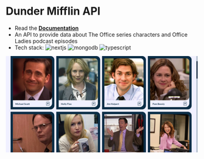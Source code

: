 # Dunder Mifflin API

- Read the **[Documentation](https://dunder-mifflin-api.vercel.app)**
- An API to provide data about The Office series characters and Office Ladies podcast episodes
- Tech stack: ![nextjs](https://img.shields.io/badge/nextjs-0a2d46.svg?style=for-the-badge&logo=next.js&logoColor=f0f0ff) ![mongodb](https://img.shields.io/badge/mongodb-0a2d46.svg?style=for-the-badge&logo=mongodb&logoColor=f0f0ff) ![typescript](https://img.shields.io/badge/typescript-0a2d46.svg?style=for-the-badge&logo=typescript&logoColor=f0f0ff)
 
![Dunder Mifflin Banner](https://raw.githubusercontent.com/devgustavomacedo/devgustavomacedo/main/public/dunder-mifflin.webp)
